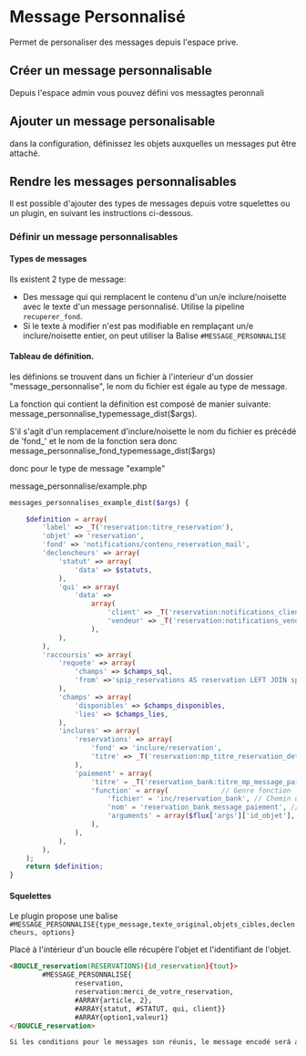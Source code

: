 # Message Personnalisé
Permet de personaliser des messages depuis l'espace prive.


## Créer un message personnalisable
Depuis l'espace admin vous pouvez défini vos messagtes peronnali

## Ajouter un message personalisable
dans la configuration, définissez les objets auxquelles un messages put être attaché.

## Rendre les messages personnalisables
Il est possible d'ajouter des types de messages depuis votre squelettes ou un plugin,
en suivant les instructions ci-dessous.


### Définir un message personnalisables
#### Types de messages
Ils existent 2 type de message:
- Des message qui qui remplacent le contenu d'un un/e inclure/noisette avec le texte d'un
	message personnalisé. Utilise la pipeline `recuperer_fond`.
- Si le texte à modifier n'est pas modifiable en remplaçant un/e inclure/noisette entier,
	on peut utiliser la Balise `#MESSAGE_PERSONNALISE`


#### Tableau de définition.

les définions se trouvent dans un fichier à l'interieur d'un dossier "message_personnalise", le nom du fichier est égale au type de message.

La fonction qui contient la définition est composé de manier suivante: message_personnalise_typemessage_dist($args).

S'il s'agit d'un remplacement d'inclure/noisette le nom du fichier es précédé de 'fond_' 
et le nom de la fonction sera donc message_personnalise_fond_typemessage_dist($args)

donc pour le type de message "example"


message_personnalise/example.php

``` php
messages_personnalises_example_dist($args) {

	$definition = array(
		'label' => _T('reservation:titre_reservation'),
		'objet' => 'reservation',
		'fond' => 'notifications/contenu_reservation_mail',
		'declencheurs' => array(
			'statut' => array(
				'data' => $statuts,
			),
			'qui' => array(
				'data' =>
					array(
						'client' => _T('reservation:notifications_client_label'),
						'vendeur' => _T('reservation:notifications_vendeur_label'),
					),
			),
		),
		'raccoursis' => array(
			'requete' => array(
				'champs' => $champs_sql,
				'from' =>'spip_reservations AS reservation LEFT JOIN spip_auteurs AS auteur USING(id_auteur)'
			),
			'champs' => array(
				'disponibles' => $champs_disponibles,
				'lies' => $champs_lies,
			),
			'inclures' => array(
				'reservations' => array(
					'fond' => 'inclure/reservation',
					'titre' => _T('reservation:mp_titre_reservation_details'),
				),
				'paiement' = array(
					'titre' = _T('reservation_bank:titre_mp_message_paiement'),
					'function' = array(				// Genre fonction
						'fichier' = 'inc/reservation_bank', // Chemin du fichier dans lequel se trouve la fonction.
						'nom' = 'reservation_bank_message_paiement', // Nom de la fonction
						'arguments' = array($flux['args']['id_objet'], $flux['args']['qui']), // Tableau d'éventuueles arguments
					),
				),
			),
		),
	);
	return $definition;
}
```


#### Squelettes

Le plugin propose une balise `#MESSAGE_PERSONNALISE{type_message,texte_original,objets_cibles,declencheurs, options} `

Placé à l'intérieur d'un boucle elle récupère l'objet et l'identifiant de l'objet.

``` html
<BOUCLE_reservation(RESERVATIONS){id_reservation}{tout}>
		#MESSAGE_PERSONNALISE{
				reservation,
				reservation:merci_de_votre_reservation,
				#ARRAY{article, 2},
				#ARRAY{statut, #STATUT, qui, client}}
				#ARRAY{option1,valeur1}
</BOUCLE_reservation>

Si les conditions pour le messages son réunis, le message encodé será affiche, sinon le texte original.
```